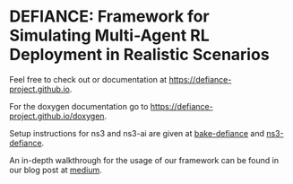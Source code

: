 # DEFIANCE: Framework for Simulating Multi-Agent RL Deployment in Realistic Scenarios

Feel free to check out or documentation at https://defiance-project.github.io.

For the doxygen documentation go to https://defiance-project.github.io/doxygen.

Setup instructions for ns3 and ns3-ai are given at [bake-defiance](https://github.com/DEFIANCE-project/bake-defiance) and [ns3-defiance](https://github.com/DEFIANCE-project/ns3-defiance).

An in-depth walkthrough for the usage of our framework can be found in our blog post at [medium](https://medium.com/@oliver.zimmermann/reinforcement-learning-in-ns3-part-1-698b9c30c0cd).
